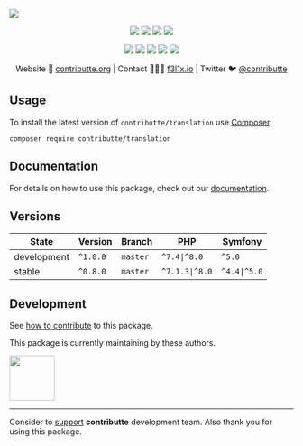 ![](https://heatbadger.now.sh/github/readme/contributte/translation/)

<p align=center>
    <a href="https://github.com/contributte/translation/actions"><img src="https://badgen.net/github/checks/contributte/translation"></a>
    <a href="https://coveralls.io/r/contributte/translation"><img src="https://badgen.net/coveralls/c/github/contributte/translation"></a>
    <a href="https://packagist.org/packages/contributte/translation"><img src="https://badgen.net/packagist/dm/contributte/translation"></a>
    <a href="https://packagist.org/packages/contributte/translation"><img src="https://badgen.net/packagist/v/contributte/translation"></a>
</p>
<p align=center>
    <a href="https://packagist.org/packages/contributte/translation"><img src="https://badgen.net/packagist/php/contributte/translation"></a>
    <a href="https://github.com/contributte/translation"><img src="https://badgen.net/github/license/contributte/translation"></a>
    <a href="https://bit.ly/ctteg"><img src="https://badgen.net/badge/support/gitter/cyan"></a>
    <a href="https://bit.ly/cttfo"><img src="https://badgen.net/badge/support/forum/yellow"></a>
    <a href="https://contributte.org/partners.html"><img src="https://badgen.net/badge/sponsor/donations/F96854"></a>
</p>

<p align=center>
    Website 🚀 <a href="https://contributte.org">contributte.org</a> | Contact 👨🏻‍💻 <a href="https://f3l1x.io">f3l1x.io</a> | Twitter 🐦 <a href="https://twitter.com/contributte">@contributte</a>
</p>

## Usage

To install the latest version of `contributte/translation` use [Composer](https://getcomposer.com).

```
composer require contributte/translation
```
## Documentation

For details on how to use this package, check out our [documentation](.docs).

## Versions
| State       | Version   | Branch   | PHP            | Symfony      |
|-------------|-----------|----------|----------------|--------------|
| development | `^1.0.0`  | `master` | `^7.4\|^8.0`   | `^5.0`       |
| stable      | `^0.8.0`  | `master` | `^7.1.3\|^8.0` | `^4.4\|^5.0` |

## Development

See [how to contribute](https://contributte.org/contributing.html) to this package.

This package is currently maintaining by these authors.

<a href="https://github.com/aleswita">
  <img width="80" height="80" src="https://avatars1.githubusercontent.com/u/6991688?s=80&amp;v=3">
</a>

-----

Consider to [support](https://contributte.org/partners.html) **contributte** development team.
Also thank you for using this package.
